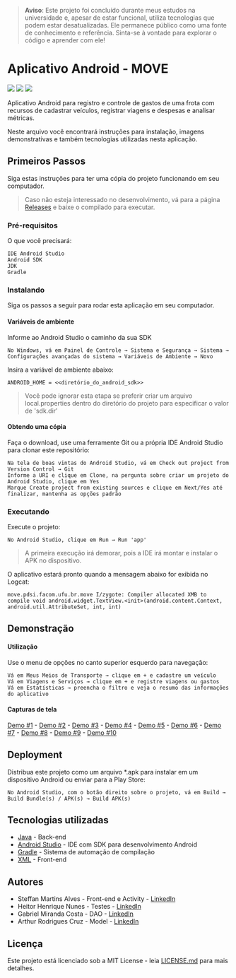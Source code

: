 > **Aviso**: Este projeto foi concluído durante meus estudos na universidade e, apesar de estar funcional, utiliza tecnologias que podem estar desatualizadas. Ele permanece público como uma fonte de conhecimento e referência. Sinta-se à vontade para explorar o código e aprender com ele!

# Aplicativo Android - MOVE

![](demo/demo_1.png) ![](demo/demo_3.png) ![](demo/demo_10.png)

Aplicativo Android para registro e controle de gastos de uma frota com recursos de cadastrar veículos, registrar viagens e despesas e analisar métricas.

Neste arquivo você encontrará instruções para instalação, imagens demonstrativas e também tecnologias utilizadas nesta aplicação.

## Primeiros Passos

Siga estas instruções para ter uma cópia do projeto funcionando em seu computador.

> Caso não esteja interessado no desenvolvimento, vá para a página [Releases](https://github.com/steffmartin/android/releases) e baixe o compilado para executar.

### Pré-requisitos

O que você precisará:

```
IDE Android Studio
Android SDK
JDK
Gradle
```

### Instalando

Siga os passos a seguir para rodar esta aplicação em seu computador.

#### Variáveis de ambiente

Informe ao Android Studio o caminho da sua SDK

```
No Windows, vá em Painel de Controle → Sistema e Segurança → Sistema → Configurações avançadas do sistema → Variáveis de Ambiente → Novo
```

Insira a variável de ambiente abaixo:

```
ANDROID_HOME = <<diretório_do_android_sdk>>
```

> Você pode ignorar esta etapa se preferir criar um arquivo local.properties dentro do diretório do projeto para especificar o valor de 'sdk.dir'

#### Obtendo uma cópia

Faça o download, use uma ferramente Git ou a própria IDE Android Studio para clonar este repositório:

```
Na tela de boas vintas do Android Studio, vá em Check out project from Version Control → Git
Informe a URI e clique em Clone, na pergunta sobre criar um projeto do Android Studio, clique em Yes
Marque Create project from existing sources e clique em Next/Yes até finalizar, mantenha as opções padrão
```

### Executando

Execute o projeto:

```
No Android Studio, clique em Run → Run 'app'
```

> A primeira execução irá demorar, pois a IDE irá montar e instalar o APK no dispositivo.

O aplicativo estará pronto quando a mensagem abaixo for exibida no Logcat:

```
move.pdsi.facom.ufu.br.move I/zygote: Compiler allocated XMB to compile void android.widget.TextView.<init>(android.content.Context, android.util.AttributeSet, int, int)
```

## Demonstração

#### Utilização

Use o menu de opções no canto superior esquerdo para navegação:

```
Vá em Meus Meios de Transporte → clique em + e cadastre um veículo
Vá em Viagens e Serviços → clique em + e registre viagens ou gastos
Vá em Estatísticas → preencha o filtro e veja o resumo das informações do aplicativo
```

#### Capturas de tela

[Demo #1](demo/demo_1.png) - [Demo #2](demo/demo_2.png) - [Demo #3](demo/demo_3.png) - [Demo #4](demo/demo_4.png) - [Demo #5](demo/demo_5.png) - [Demo #6](demo/demo_6.png) - [Demo #7](demo/demo_7.png) - [Demo #8](demo/demo_8.png) - [Demo #9](demo/demo_9.png) - [Demo #10](demo/demo_10.png)

## Deployment

Distribua este projeto como um arquivo *.apk para instalar em um dispositivo Android ou enviar para a Play Store:

```
No Android Studio, com o botão direito sobre o projeto, vá em Build → Build Bundle(s) / APK(s) → Build APK(s)
```

## Tecnologias utilizadas

* [Java](http://www.java.com) - Back-end
* [Android Studio](https://developer.android.com/studio) - IDE com SDK para desenvolvimento Android
* [Gradle](https://gradle.org/) - Sistema de automação de compilação
* [XML](https://fontawesome.com/) - Front-end

## Autores

* Steffan Martins Alves - Front-end e Activity - [LinkedIn](https://www.linkedin.com/in/steffanmartins/)
* Heitor Henrique Nunes - Testes - [LinkedIn](https://www.linkedin.com/in/heitor-nunes-7b1322176/)
* Gabriel Miranda Costa - DAO - [LinkedIn](https://www.linkedin.com/in/gabriel-miranda-costa-908b22b5/)
* Arthur Rodrigues Cruz - Model - [LinkedIn](https://www.linkedin.com/in/arthur-rodrigues-cruz/)

## Licença

Este projeto está licenciado sob a MIT License - leia [LICENSE.md](LICENSE.md) para mais detalhes.
